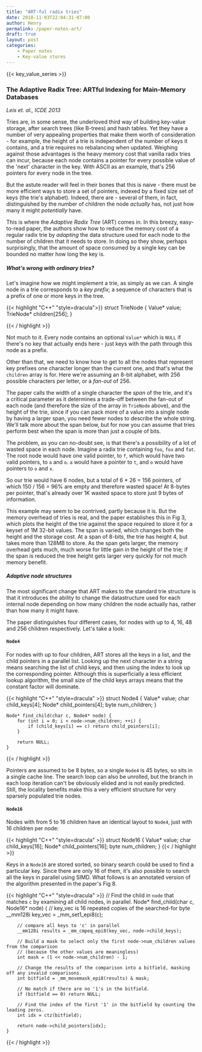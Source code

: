 ```yaml
---
title: "ART-ful radix tries"
date: 2018-11-03T22:04:31-07:00
author: Henry
permalink: /paper-notes-art/
draft: true
layout: post
categories:
    - Paper notes
    - Key-value stores
---
```

{{< key_value_series >}}

### The Adaptive Radix Tree: ARTful Indexing for Main-Memory Databases

_Leis et. al., ICDE 2013_

Tries are, in some sense, the underloved third way of building key-value storage, after search trees
(like B-trees) and hash tables. Yet they have a number of very appealing properties that make them
worth of consideration - for example, the height of a trie is independent of the number of keys it
contains, and a trie requires no rebalancing when updated. Weighing against those advantages is the
heavy memory cost that vanilla radix tries can incur, because each node contains a pointer for every
possible value of the 'next' character in the key. With ASCII as an example, that's 256 pointers for
every node in the tree.

But the astute reader will feel in their bones that this is naive - there must be more efficient
ways to store a set of pointers, indexed by a fixed size set of keys (the trie's alphabet). Indeed,
there are - several of them, in fact, distinguished by the number of children the node _actually_
has, not just how many it might _potentially_ have.

This is where the *Adaptive Radix Tree* (ART) comes in. In this breezy, easy-to-read paper, the
authors show how to reduce the memory cost of a regular radix trie by _adapting_ the data structure
used for each node to the number of children that it needs to store. In doing so they show, perhaps
surprisingly, that the amount of space consumed by a single key can be bounded no matter how long
the key is.

<!--more-->

##### What's wrong with ordinary tries?

Let's imagine how we might implement a trie, as simply as we can. A single node in a trie
corresponds to a _key prefix_; a sequence of characters that is a prefix of one or more keys in the
tree.

{{< highlight "C++" "style=dracula">}}
    struct TrieNode {
        Value* value;
        TrieNode* children[256];
    }

{{< / highlight >}}

Not much to it. Every node contains an optional `Value*` which is `NULL` if there's no key that
actually ends here - just keys with the path through this node as a prefix.

Other than that, we need to know how to get to all the nodes that represent key prefixes one
character longer than the current one, and that's what the `children` array is for. Here we're
assuming an 8-bit alphabet, with 256 possible characters per letter, or a _fan-out_ of 256.

The paper calls the width of a single character the _span_ of the trie, and it's a critical
parameter as it determines a trade-off between the fan-out of each node (and therefore the size of
the array in `TrieNode` above), and the height of the trie, since if you can pack more of a value
into a single node by having a larger span, you need fewer nodes to describe the whole string. We'll
talk more about the span below, but for now you can assume that tries perform best when the span is
more than just a couple of bits.

The problem, as you can no-doubt see, is that there's a possibility of a lot of wasted space in each
node. Imagine a radix trie containing `foo`, `fox` and `fat`. The root node would have one valid
pointer, to `f`, which would have two valid pointers, to `a` and `o`. `a` would have a pointer to
`t`, and `o` would have pointers to `o` and `x`.

So our trie would have 6 nodes, but a total of 6 * 26 = 156 pointers, of which 150 / 156 = 96% are
empty and therefore wasted space! At 8-bytes per pointer, that's already over 1K wasted space to
store just 9 bytes of information.

This example may seem to be contrived, partly because it is. But the memory overhead of tries is
real, and the paper establishes this in Fig 3, which plots the height of the trie against the space
required to store it for a keyset of 1M 32-bit values. The span is varied, which changes both the
height and the storage cost. At a span of 8-bits, the trie has height 4, but takes more than 128MB
to store. As the span gets larger, the memory overhead gets much, much worse for little gain in the
height of the trie; if the span is reduced the tree height gets larger very quickly for not much
memory benefit.

##### Adaptive node structures

The most significant change that ART makes to the standard trie structure is that it introduces the
ability to change the datastructure used for each internal node depending on how many children the
node actually has, rather than how many it might have.

The paper distinguishes four different cases, for nodes with up to 4, 16, 48 and 256 children
respectively. Let's take a look:

#### `Node4`

For nodes with up to four children, ART stores all the keys in a list, and the child pointers in a
parallel list. Looking up the next character in a string means searching the list of child keys, and
then using the index to look up the corresponding pointer. Although this is superficially a less
efficient lookup algorithm, the small size of the child keys arrays means that the constant factor
will dominate.

{{< highlight "C++" "style=dracula" >}}
    struct Node4 {
        Value* value;
        char child_keys[4];
        Node* child_pointers[4];
        byte num_children;
    }

    Node* find_child(char c, Node4* node) {
        for (int i = 0; i < node->num_children; ++i) {
            if (child_keys[i] == c) return child_pointers[i];
        }

        return NULL;
    }
{{< / highlight >}}

Pointers are assumed to be 8 bytes, so a single `Node4` is 45 bytes, so sits in a single cache
line. The search loop can also be unrolled, but the branch in each loop iteration can't be obviously
elided and is not easily predicted. Still, the locality benefits make this a very efficient
structure for very sparsely populated trie nodes.

#### `Node16`

Nodes with from 5 to 16 children have an identical layout to `Node4`, just with 16 children per node:

{{< highlight "C++" "style=dracula" >}}
    struct Node16 {
        Value* value;
        char child_keys[16];
        Node* child_pointers[16];
        byte num_children;
    }
{{< / highlight >}}

Keys in a `Node16` are stored sorted, so binary search could be used to find a particular key. Since
there are only 16 of them, it's also possible to search all the keys in parallel using SIMD. What
follows is an annotated version of the algorithm presented in the paper's Fig 8.

{{< highlight "C++" "style=dracula" >}}
    // Find the child in `node` that matches `c` by examining all child nodes, in parallel.
    Node* find_child(char c, Node16* node) {
        // key_vec is 16 repeated copies of the searched-for byte
        __mm128i key_vec = _mm_set1_epi8(c);

        // compare all keys to 'c' in parallel
        __mm128i results = _mm_cmpeq_epi8(key_vec, node->child_keys);

        // Build a mask to select only the first node->num_children values from the comparison
        // (because the other values are meaningless)
        int mask = (1 << node->num_children) - 1;

        // Change the results of the comparison into a bitfield, masking off any invalid comparisons.
        int bitfield = _mm_movemask_epi8(results) & mask;

        // No match if there are no '1's in the bitfield.
        if (bitfield == 0) return NULL;

        // Find the index of the first '1' in the bitfield by counting the leading zeros.
        int idx = ctz(bitfield);

        return node->child_pointers[idx];
    }
{{< / highlight >}}
